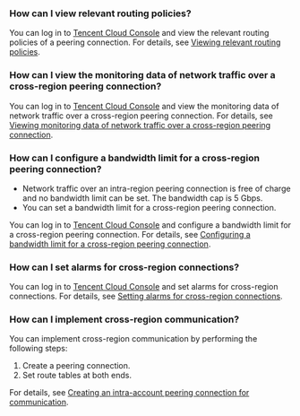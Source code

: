### How can I view relevant routing policies?
You can log in to [Tencent Cloud Console](https://console.cloud.tencent.com/) and view the relevant routing policies of a peering connection. For details, see [Viewing relevant routing policies](https://cloud.tencent.com/document/product/553/18841).

### How can I view the monitoring data of network traffic over a cross-region peering connection?
You can log in to [Tencent Cloud Console](https://console.cloud.tencent.com/) and view the monitoring data of network traffic over a cross-region peering connection. For details, see [Viewing monitoring data of network traffic over a cross-region peering connection](https://cloud.tencent.com/document/product/553/18842).

### How can I configure a bandwidth limit for a cross-region peering connection?
- Network traffic over an intra-region peering connection is free of charge and no bandwidth limit can be set. The bandwidth cap is 5 Gbps.
- You can set a bandwidth limit for a cross-region peering connection.

You can log in to [Tencent Cloud Console](https://console.cloud.tencent.com/) and configure a bandwidth limit for a cross-region peering connection. For details, see [Configuring a bandwidth limit for a cross-region peering connection](https://intl.cloud.tencent.com/document/product/553/18843).

### How can I set alarms for cross-region connections?
You can log in to [Tencent Cloud Console](https://console.cloud.tencent.com/) and set alarms for cross-region connections. For details, see [Setting alarms for cross-region connections](https://intl.cloud.tencent.com/document/product/553/18851).
### How can I implement cross-region communication?
You can implement cross-region communication by performing the following steps:
1. Create a peering connection.
2. Set route tables at both ends.

For details, see [Creating an intra-account peering connection for communication](https://intl.cloud.tencent.com/document/product/553/18836).













